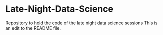# Late-Night-Data-Science
Repository to hold the code of the late night data science sessions
This is an edit to the README file.
